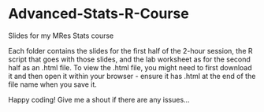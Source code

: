# Advanced-Stats-R-Course
Slides for my MRes Stats course

Each folder contains the slides for the first half of the 2-hour session, the R script that goes with those slides, and the lab worksheet as for the second half as an .html file.  To view the .html file, you might need to first download it and then open it within your browser - ensure it has .html at the end of the file name when you save it. 

Happy coding!  Give me a shout if there are any issues...
